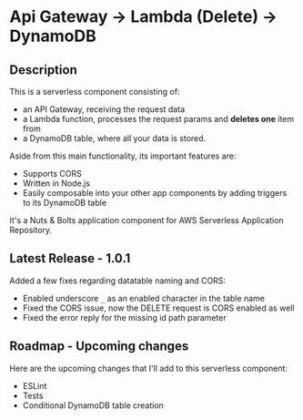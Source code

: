 
# Api Gateway -> Lambda (Delete) -> DynamoDB

## Description

This is a serverless component consisting of:

- an API Gateway, receiving the request data
- a Lambda function, processes the request params and **deletes one** item from
- a DynamoDB table, where all your data is stored.

Aside from this main functionality, its important features are:

- Supports CORS
- Written in Node.js
- Easily composable into your other app components by adding triggers to its DynamoDB table

It's a Nuts & Bolts application component for AWS Serverless Application Repository.

## Latest Release - 1.0.1

Added a few fixes regarding datatable naming and CORS:

- Enabled underscore `_` as an enabled character in the table name
- Fixed the CORS issue, now the DELETE request is CORS enabled as well
- Fixed the error reply for the missing id path parameter

## Roadmap - Upcoming changes

Here are the upcoming changes that I'll add to this serverless component:

- ESLint
- Tests
- Conditional DynamoDB table creation